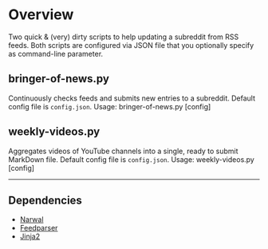 # Overview

Two quick & (very) dirty scripts to help updating a subreddit from RSS feeds.
Both scripts are configured via JSON file that you optionally specify as command-line parameter.


## bringer-of-news.py

Continuously checks feeds and submits new entries to a subreddit.
Default config file is `config.json`.
    Usage: bringer-of-news.py [config]


## weekly-videos.py

Aggregates videos of YouTube channels into a single, ready to submit MarkDown file.
Default config file is `config.json`.
    Usage: weekly-videos.py [config]


---

## Dependencies

* [Narwal](https://github.com/larryng/narwal)
* [Feedparser](http://tf2dingalings.com/sound/details/553)
* [Jinja2](http://jinja.pocoo.org/)
